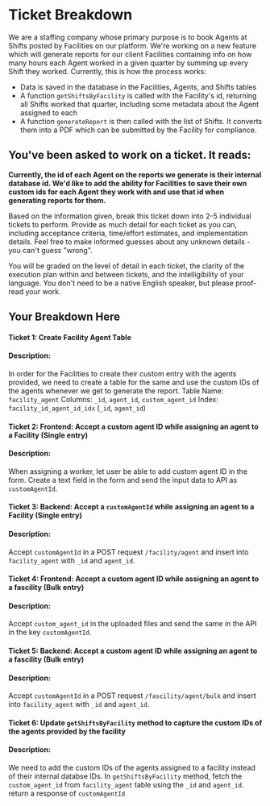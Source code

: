 # Ticket Breakdown
We are a staffing company whose primary purpose is to book Agents at Shifts posted by Facilities on our platform. We're working on a new feature which will generate reports for our client Facilities containing info on how many hours each Agent worked in a given quarter by summing up every Shift they worked. Currently, this is how the process works:

- Data is saved in the database in the Facilities, Agents, and Shifts tables
- A function `getShiftsByFacility` is called with the Facility's id, returning all Shifts worked that quarter, including some metadata about the Agent assigned to each
- A function `generateReport` is then called with the list of Shifts. It converts them into a PDF which can be submitted by the Facility for compliance.

## You've been asked to work on a ticket. It reads:

**Currently, the id of each Agent on the reports we generate is their internal database id. We'd like to add the ability for Facilities to save their own custom ids for each Agent they work with and use that id when generating reports for them.**


Based on the information given, break this ticket down into 2-5 individual tickets to perform. Provide as much detail for each ticket as you can, including acceptance criteria, time/effort estimates, and implementation details. Feel free to make informed guesses about any unknown details - you can't guess "wrong".


You will be graded on the level of detail in each ticket, the clarity of the execution plan within and between tickets, and the intelligibility of your language. You don't need to be a native English speaker, but please proof-read your work.

## Your Breakdown Here
#### Ticket 1: Create Facility Agent Table
#### Description:
In order for the Facilities to create their custom entry with the agents provided, we need to create a table for the same and use the custom IDs of the agents whenever we get to generate the report.
Table Name: `facility_agent`
Columns: `_id`, `agent_id`, `custom_agent_id`
Index: `facility_id_agent_id_idx` (`_id`, `agent_id`)


#### Ticket 2: Frontend: Accept a custom agent ID while assigning an agent to a Facility  (Single entry)
#### Description:
When assigning a worker, let user be able to add custom agent ID in the form. Create a text field in the form and send the input data  to API as  `customAgentId`.


#### Ticket 3: Backend: Accept a `customAgentId` while assigning an agent to a  Facility (Single entry)
#### Description:
Accept `customAgentId` in a POST  request `/facility/agent` and insert into `facility_agent` with `_id` and `agent_id`.


#### Ticket 4: Frontend: Accept a custom agent ID while assigning an agent to a fascility (Bulk entry)
#### Description:
Accept `custom_agent_id` in the uploaded files and send the same in the API in the key `customAgentId`.


#### Ticket 5: Backend: Accept a custom agent ID while assigning an agent to a fascility (Bulk entry)
#### Description:
Accept `customAgentId` in a POST  request `/fascility/agent/bulk` and insert into `facility_agent` with `_id` and `agent_id`.


#### Ticket 6: Update `getShiftsByFacility` method to capture the custom IDs of the agents provided by the facility
#### Description:
We need to add the custom IDs of the agents assigned to a facility instead of their internal databse IDs.
In `getShiftsByFacility` method, fetch the `custom_agent_id` from `facility_agent` table using the `_id` and `agent_id`. return a response of `customAgentId`